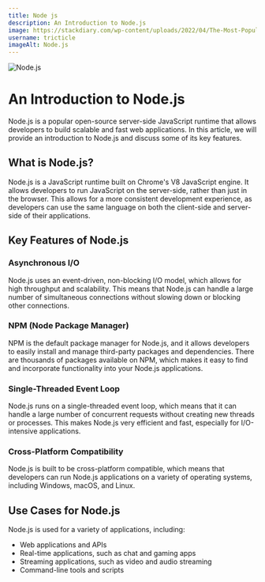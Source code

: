```yaml
---
title: Node js
description: An Introduction to Node.js
image: https://stackdiary.com/wp-content/uploads/2022/04/The-Most-Popular-Node.js-Frameworks-3.png
username: tricticle
imageAlt: Node.js
---
```

![Node.js](https://stackdiary.com/wp-content/uploads/2022/04/The-Most-Popular-Node.js-Frameworks-3.png)

# An Introduction to Node.js

Node.js is a popular open-source server-side JavaScript runtime that allows developers to build scalable and fast web applications. In this article, we will provide an introduction to Node.js and discuss some of its key features.

## What is Node.js?

Node.js is a JavaScript runtime built on Chrome's V8 JavaScript engine. It allows developers to run JavaScript on the server-side, rather than just in the browser. This allows for a more consistent development experience, as developers can use the same language on both the client-side and server-side of their applications.

## Key Features of Node.js

### Asynchronous I/O

Node.js uses an event-driven, non-blocking I/O model, which allows for high throughput and scalability. This means that Node.js can handle a large number of simultaneous connections without slowing down or blocking other connections.

### NPM (Node Package Manager)

NPM is the default package manager for Node.js, and it allows developers to easily install and manage third-party packages and dependencies. There are thousands of packages available on NPM, which makes it easy to find and incorporate functionality into your Node.js applications.

### Single-Threaded Event Loop

Node.js runs on a single-threaded event loop, which means that it can handle a large number of concurrent requests without creating new threads or processes. This makes Node.js very efficient and fast, especially for I/O-intensive applications.

### Cross-Platform Compatibility

Node.js is built to be cross-platform compatible, which means that developers can run Node.js applications on a variety of operating systems, including Windows, macOS, and Linux.

## Use Cases for Node.js

Node.js is used for a variety of applications, including:

- Web applications and APIs
- Real-time applications, such as chat and gaming apps
- Streaming applications, such as video and audio streaming
- Command-line tools and scripts